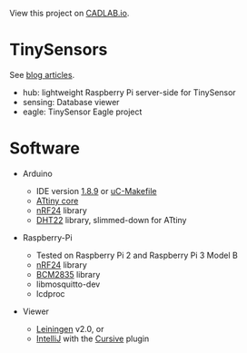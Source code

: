 View this project on [CADLAB.io](https://cadlab.io/project/1612). 

TinySensors
===========
See [blog articles](http://programmablehardware.blogspot.ie/search/label/tinysensor).

* hub: lightweight Raspberry Pi server-side for TinySensor
* sensing: Database viewer
* eagle: TinySensor Eagle project

Software
========
* Arduino
  - IDE version [1.8.9](http://arduino.cc/en/Main/Software) or [uC-Makefile](https://github.com/jscrane/uC-Makefile)
  - [ATtiny core](https://github.com/SpenceKonde/ATTinyCore)
  - [nRF24](https://github.com/nRF24/RF24) library
  - [DHT22](https://github.com/jscrane/DHT22) library, slimmed-down for ATtiny

* Raspberry-Pi
  - Tested on Raspberry Pi 2 and Raspberry Pi 3 Model B
  - [nRF24](https://github.com/nRF24/RF24) library
  - [BCM2835](http://www.airspayce.com/mikem/bcm2835) library
  - libmosquitto-dev
  - lcdproc

* Viewer
  - [Leiningen](http://leiningen.org) v2.0, or
  - [IntelliJ](http://www.jetbrains.com/idea) with the
[Cursive](https://cursiveclojure.com) plugin
